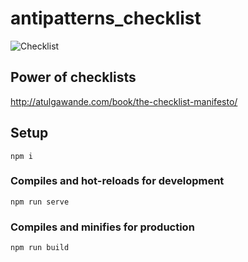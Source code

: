 # antipatterns_checklist

![Checklist](https://i.imgur.com/BWpcBBb.png)

## Power of checklists

http://atulgawande.com/book/the-checklist-manifesto/

## Setup
```
npm i
```

### Compiles and hot-reloads for development
```
npm run serve
```

### Compiles and minifies for production
```
npm run build
```

